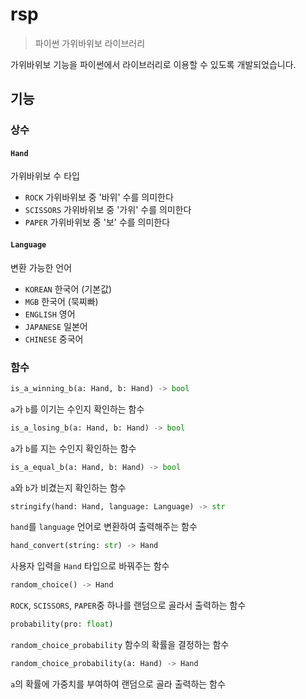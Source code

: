 # rsp

> 파이썬 가위바위보 라이브러리

가위바위보 기능을 파이썬에서 라이브러리로 이용할 수 있도록 개발되었습니다.
## 기능

### 상수

#### `Hand`

가위바위보 수 타입

* `ROCK` 가위바위보 중 '바위' 수를 의미한다
* `SCISSORS` 가위바위보 중 '가위' 수를 의미한다
* `PAPER` 가위바위보 중 '보' 수를 의미한다

#### `Language`

변환 가능한 언어

* `KOREAN` 한국어 (기본값)
* `MGB` 한국어 (묵찌빠)
* `ENGLISH` 영어
* `JAPANESE` 일본어
* `CHINESE` 중국어

### 함수

```python
is_a_winning_b(a: Hand, b: Hand) -> bool
```

`a`가 `b`를 이기는 수인지 확인하는 함수

```python
is_a_losing_b(a: Hand, b: Hand) -> bool
```

`a`가 `b`를 지는 수인지 확인하는 함수

```python
is_a_equal_b(a: Hand, b: Hand) -> bool
```

`a`와 `b`가 비겼는지 확인하는 함수

```python
stringify(hand: Hand, language: Language) -> str
```

`hand`를 `language` 언어로 변환하여 출력해주는 함수

```python
hand_convert(string: str) -> Hand
```
사용자 입력을 `Hand` 타입으로 바꿔주는 함수

```python
random_choice() -> Hand
```

`ROCK`, `SCISSORS`, `PAPER`중 하나를 랜덤으로 골라서 출력하는 함수

```python
probability(pro: float)
```

`random_choice_probability` 함수의 확률을 결정하는 함수

```python
random_choice_probability(a: Hand) -> Hand
```

`a`의 확률에 가중치를 부여하여 랜덤으로 골라 출력하는 함수
